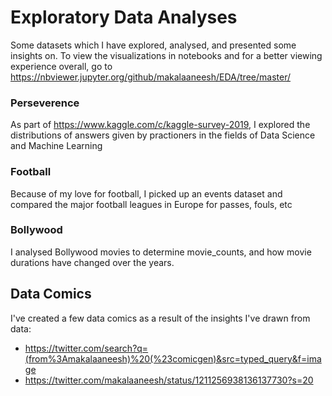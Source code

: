 # Exploratory Data Analyses
Some datasets which I have explored, analysed, and presented some insights on.
To view the visualizations in notebooks and for a better viewing experience overall, go to https://nbviewer.jupyter.org/github/makalaaneesh/EDA/tree/master/ 

### Perseverence
As part of https://www.kaggle.com/c/kaggle-survey-2019, I explored the distributions of answers given by practioners in the fields of  Data Science and Machine Learning

### Football
Because of my love for football, I picked up an events dataset and compared the major football leagues in Europe for passes, fouls, etc

### Bollywood
I analysed Bollywood movies to determine movie_counts, and how movie durations have changed over the years.

## Data Comics
I've created a few data comics as a result of the insights I've drawn from data:
- https://twitter.com/search?q=(from%3Amakalaaneesh)%20(%23comicgen)&src=typed_query&f=image
- https://twitter.com/makalaaneesh/status/1211256938136137730?s=20
